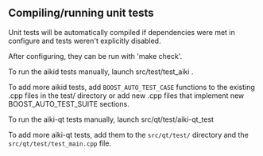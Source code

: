 Compiling/running unit tests
------------------------------------

Unit tests will be automatically compiled if dependencies were met in configure
and tests weren't explicitly disabled.

After configuring, they can be run with 'make check'.

To run the aikid tests manually, launch src/test/test_aiki .

To add more aikid tests, add `BOOST_AUTO_TEST_CASE` functions to the existing
.cpp files in the test/ directory or add new .cpp files that
implement new BOOST_AUTO_TEST_SUITE sections.

To run the aiki-qt tests manually, launch src/qt/test/aiki-qt_test

To add more aiki-qt tests, add them to the `src/qt/test/` directory and
the `src/qt/test/test_main.cpp` file.
